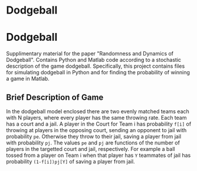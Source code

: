 # Dodgeball
Dodgeball
======
Supplimentary material for the paper "Randomness and Dynamics of Dodgeball". Contains Python and Matlab code according to a stochastic description of the game dodgeball. Specifically, this project contains files for simulating dodgeball in Python and for finding the probability of winning a game in Matlab.

Brief Description of Game
------
In the dodgeball model enclosed there are two evenly matched teams each with N players, where every player has the same throwing rate. Each team has a court and a jail. A player in the Court for Team i has probability `f[i]` of throwing at players in the opposing court, sending an opponent to jail with probability `pe`. Otherwise they throw to their jail, saving a player from jail with probability `pj`. The values `pe` and `pj` are functions of the number of players in the targetted court and jail, respectively. For example a ball tossed from a player on Team i when that player has `Y` teammates of jail has probability `(1-f[i])pj[Y]` of saving a player from jail.
